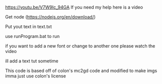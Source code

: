 https://youtu.be/V7W9Ic_94GA If you need my help here is a video

Get node (https://nodejs.org/en/download/)

Put yout text in text.txt

use runProgram.bat to run

if you want to add a new font or change to another one
please watch the video


ill add a text tut sometime


This code is based off of colon's mc2gd code and modified to make imgs
imma just use colon's license

